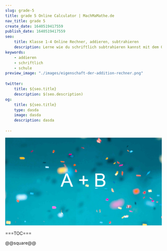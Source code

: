 ```yaml
---
slug: grade-5
title: grade 5 Online Calculator | MachMaMathe.de
nav_title: grade 5
create_date: 1640519417559
publish_date: 1640519417559
seo:
    title: Klasse 1-4 Online Rechner, addieren, subtrahieren
    description: Lerne wie du schriftlich subtrahieren kannst mit dem Online Rechner.
keywords:
    - addieren
    - schriftlich
    - schule
preview_image: "./images/eigenschaft-der-addition-rechner.png"

twitter:
    title: ${seo.title}
    description: $(seo.description)
og:
    title: ${seo.title}
    type: dasda
    image: dasda
    description: dasda

---
```


![bild](./images/eigenschaft-der-addition-rechner.png)

===TOC===

@@square@@
